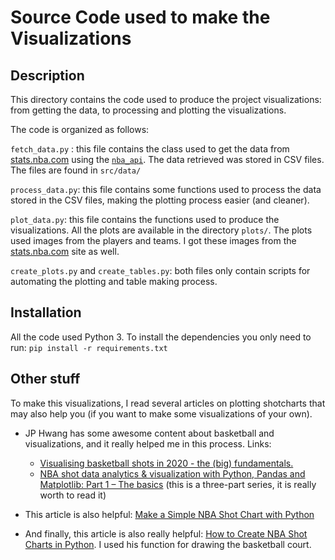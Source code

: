 # Source Code used to make the Visualizations

## Description

This directory contains the code used to produce the project visualizations: from getting the data, to processing and plotting the visualizations.

The code is organized as follows:

```fetch_data.py``` : this file contains the class used to get the data from [stats.nba.com](stats.nba.com) using the [```nba_api```](https://github.com/swar/nba_api). The data retrieved was stored in CSV files. The files are found in ```src/data/``` 

```process_data.py```: this file contains some functions used to process the data stored in the CSV files, making the plotting process easier (and cleaner).

```plot_data.py```: this file contains the functions used to produce the visualizations. All the plots are available in the directory ```plots/```. The plots used images from the players and teams. I got these images from the [stats.nba.com](stats.nba.com) site as well.

```create_plots.py``` and ```create_tables.py```: both files only contain scripts for automating the plotting and table making process. 

## Installation

All the code used Python 3. To install the dependencies you only need to run: ```pip install -r requirements.txt```

## Other stuff

To make this visualizations, I read several articles on plotting shotcharts that may also help you (if you want to make some visualizations of your own).

- JP Hwang has some awesome content about basketball and visualizations, and it really helped me in this process. Links: 

  - [Visualising basketball shots in 2020 - the (big) fundamentals.](https://www.jphwang.com/visualising-basketball-shots-the-basics/)
  -  [NBA shot data analytics & visualization with Python, Pandas and Matplotlib: Part 1 – The basics](https://www.jphwang.com/nba-shot-data-analytics-visualization-with-python-pandas-and-matplotlib-part-1-the-basics/) (this is a three-part series, it is really worth to read it)

- This article is also helpful: [Make a Simple NBA Shot Chart with Python](https://towardsdatascience.com/make-a-simple-nba-shot-chart-with-python-e5d70db45d0d)

- And finally, this article is also really helpful: [How to Create NBA Shot Charts in Python](http://savvastjortjoglou.com/nba-shot-sharts.html). I used his function for drawing the basketball court. 

  
